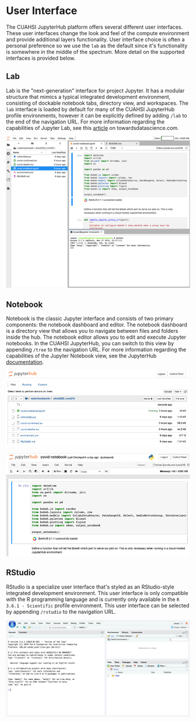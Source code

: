 # User Interface

The CUAHSI JupyterHub platform offers several different user interfaces. These user interfaces change the look and feel of the compute environment and provide additional layers functionality. User interface choice is often a personal preference so we use the `lab` as the default since it's functionality is somewhere in the middle of the spectrum. More detail on the supported interfaces is provided below.


## Lab

Lab is the "next-generation" interface for project Jupyter. It has a modular structure that mimics a typical integrated development environment, consisting of dockable notebook tabs, directory view, and workspaces. The `lab` interface is loaded by default for many of the CUAHSI JupyterHub profile environments, however it can be explicitly defined by adding `/lab` to the end of the navigation URL. For more information regarding the capabilities of Jupyter Lab, see this [article](https://towardsdatascience.com/jupyter-lab-evolution-of-the-jupyter-notebook-5297cacde6b) on towardsdatascience.com.

![Jupyter Lab View](img/jupyter-lab.png)

## Notebook

Notebook is the classic Jupyter interface and consists of two primary components: the notebook dashboard and editor. The notebook dashboard is a directory view that allows you to navigate between files and folders inside the hub. The notebook editor allows you to edit and execute Jupyter notebooks. In the CUAHSI JupyterHub, you can switch to this view by appending `/tree` to the navigation URL. For more information regarding the capabilities of the Jupyter Notebook view, see the JupyterHub [documentation](https://jupyter-notebook.readthedocs.io/en/stable/ui_components.html).

![Jupyter Dashboard](img/jupyter-dashboard.png)

![Jupyter Editor](img/jupyter-editor.png)

## RStudio

RStudio is a specialize user interface that's styled as an RStudio-style integrated development environment. This user interface is only compatible with the R programming language and is currently only available in the `R 3.6.1 - Scientific` profile environment. This user interface can be selected by appending `/rstudio` to the navigation URL. 

![RStudio Interface](img/rstudio.png)

<!--
## Nteract
-->


